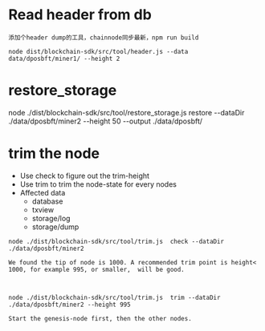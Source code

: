 
# Read header from db
```
添加个header dump的工具，chainnode同步最新，npm run build

node dist/blockchain-sdk/src/tool/header.js --data data/dposbft/miner1/ --height 2

```
#  restore_storage

node ./dist/blockchain-sdk/src/tool/restore_storage.js  restore --dataDir ./data/dposbft/miner2 --height 50 --output ./data/dposbft/

# trim the node
* Use check to figure out the trim-height
* Use trim to trim the node-state for every nodes
* Affected data
    - database
    - txview
    - storage/log
    - storage/dump


```
node ./dist/blockchain-sdk/src/tool/trim.js  check --dataDir ./data/dposbft/miner2

We found the tip of node is 1000. A recommended trim point is height< 1000, for example 995, or smaller,  will be good.



node ./dist/blockchain-sdk/src/tool/trim.js  trim --dataDir ./data/dposbft/miner2 --height 995

Start the genesis-node first, then the other nodes.


```